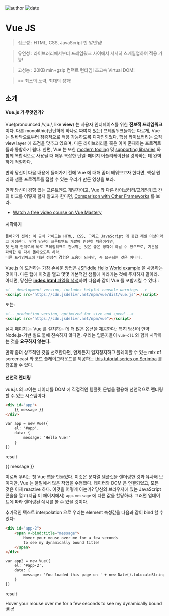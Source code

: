 
![author](https://img.shields.io/badge/author-daesungRa-lightgray.svg?style=flat-square)
![date](https://img.shields.io/badge/date-190824-lightgray.svg?style=flat-square)

# Vue JS

> 접근성 : HTML, CSS, JavaScript 만 알면됨!

> 유연성 : 라이브러리에서부터 프레임워크 사이에서 서서히 스케일업하여 적용 가능!

> 고성능 : 20KB min+gzip 컴팩트 런타임! 초고속 Virtual DOM!

> == 최소의 노력, 최대의 성과!

## 소개

#### Vue.js 가 무엇인가?

Vue(pronounced /vju:/, like **view**) 는 사용자 인터페이스를 위한 **진보적 프레임워크**이다.
다른 monolithic(단단하게 하나로 짜여져 있는) 프레임워크들과는 다르게,
Vue 는 밑바닥으로부터 점증적으로 적용 가능하도록 디자인되었다.
핵심 라이브러리는 오직 view layer 에 초점을 맞추고 있으며, 다른 라이브러리들 혹은 이미 존재하는 프로젝트들과 통합하기 쉽다.
한편, Vue 는 또한 [modern tooling](https://vuejs.org/v2/guide/single-file-components.html) 및 [supporting libraries](https://github.com/vuejs/awesome-vue#components--libraries) 와 함께 복합적으로 사용될 때 매우 복잡한 단일-페이지 어플리케이션을 강화하는 데 완벽하게 적절하다.

만약 당신이 다음 내용에 들어가기 전에 Vue 에 대해 좀더 배워보고자 한다면, 핵심 원리와 샘플 프로젝트를 접할 수 있는 우리가 만든 영상을 보라.

만약 당신이 경험 있는 프론트엔드 개발자이고, Vue 와 다른 라이브러리/프레임워크 간의 비교를 어떻게 할지 알고자 한다면,
[Comparison with Other Frameworks](https://vuejs.org/v2/guide/comparison.html) 를 보라.

- [Watch a free video course on Vue Mastery](https://www.vuemastery.com/courses/intro-to-vue-js/vue-instance/)

#### 시작하기

```text
들어가기 전에: 이 공식 가이드는 HTML, CSS, 그리고 JavaScript 에 중급 레벨 이상이라고 가정한다. 만약 당신이 프론트엔드 개발에 완전히 처음이라면,
첫 번째 단계로써 바로 프레임워크로 건너뛰는 것은 좋은 생각이 아닐 수 있으므로, 기본을 파악한 뒤 다시 돌아오도록 하라.
다른 프레임워크에 대한 선험적 경험은 도움이 되지만, 꼭 요구되는 것은 아니다.
```

Vue.js 에 도전하는 가장 손쉬운 방법은 [JSFiddle Hello World example](https://jsfiddle.net/chrisvfritz/50wL7mdz/) 을 사용하는 것이다.
다른 탭에 이것을 열고 몇몇 기본적인 샘플에 따라가는 것에 주저하지 말아라. 아니면, 당신은 [**index.html** 파일을 생성](https://gist.githubusercontent.com/chrisvfritz/7f8d7d63000b48493c336e48b3db3e52/raw/ed60c4e5d5c6fec48b0921edaed0cb60be30e87c/index.html)하여 다음과 같이 Vue 를 포함시킬 수 있다.:

```html
<!-- development version, includes helpful console warnings -->
<script src="https://cdn.jsdelivr.net/npm/vue/dist/vue.js"></script>
```

또는:

```html
<!-- production version, optimized for size and speed -->
<script src="https://cdn.jsdelivr.net/npm/vue"></script>
```

[설치 페이지](https://vuejs.org/v2/guide/installation.html) 는 Vue 를 설치하는 데 더 많은 옵션을 제공한다.:
특히 당신이 만약 Node.js-기반 빌드 툴에 친숙하지 않다면, 우리는 입문자들이 ```vue-cli``` 와 함께 시작하는 것을 **요구하지 않는다.**

만약 좀더 상호적인 것을 선호한다면, 언제든지 일지정지하고 플레이할 수 있는 mix of screencast 와 코드 플레이그라운드를 제공하는 [this tutorial series on Scrimba](https://scrimba.com/playlist/pXKqta) 를 참조할 수 있다.

#### 선언적 렌더링

vue.js 의 코어는 데이터를 DOM 에 직접적인 템플릿 문법을 활용해 선언적으로 렌더링할 수 있는 시스템이다.

```html
<div id="app">
    {{ message }}
</div>
```

```html
var app = new Vue({
    el: '#app',
    data: {
        message: 'Hello Vue!'
    }
})
```

result
<script>
    var app = new Vue({
        el: '#app',
        data: {
            message: 'Hello Vue!'
        }
    })
</script>

<div id="app">
    {{ message }}
</div>

이로써 우리는 첫 Vue 앱을 만들었다.
이것은 문자열 템플릿을 렌더링한 것과 유사해 보이지만, Vue 는 물밑에서 많은 작업을 수행했다.
데이터와 DOM 은 연결되었고, 모든 것은 이제 reactive 하다. 이것을 어떻게 아는가?
당신의 브라우저에 있는 JavaScript 콘솔을 열고(지금 이 페이지에서) ```app.message``` 에 다른 값을 할당하라.
그러면 업데이트에 따라 렌더링된 예시를 볼 수 있을 것이다.

추가적인 텍스트 interpolation 으로 우리는 element 속성값을 다음과 같이 bind 할 수 있다:

```html
<div id="app-2">
    <span v-bind:title="message">
        Hover your mouse over me for a few seconds
        to see my dynamically bound title!
    </span>
</div>
```

```html
var app2 = new Vue({
    el: '#app-2',
    data: {
        message: 'You loaded this page on ' + new Date().toLocaleString()
    }
})
```

result
<script>
    var app2 = new Vue({
        el: '#app-2',
        data: {
            message: 'You loaded this page on ' + new Date().toLocaleString()
        }
    })
</script>

<div id="app-2">
    <span v-bind:title="message">
        Hover your mouse over me for a few seconds
        to see my dynamically bound title!
    </span>
</div>

